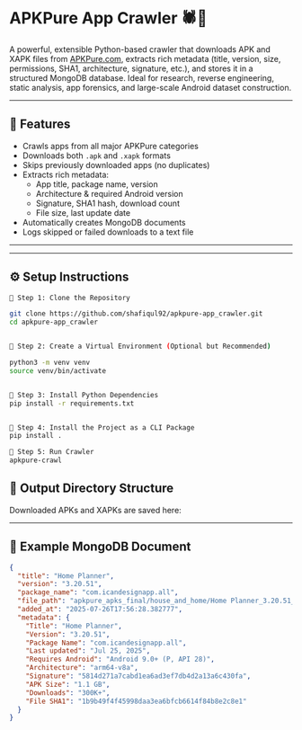 # APKPure App Crawler 🕷️📱

A powerful, extensible Python-based crawler that downloads APK and XAPK files from [APKPure.com](https://apkpure.com), extracts rich metadata (title, version, size, permissions, SHA1, architecture, signature, etc.), and stores it in a structured MongoDB database. Ideal for research, reverse engineering, static analysis, app forensics, and large-scale Android dataset construction.

---

## 📌 Features

- Crawls apps from all major APKPure categories
- Downloads both `.apk` and `.xapk` formats
- Skips previously downloaded apps (no duplicates)
- Extracts rich metadata:
  - App title, package name, version
  - Architecture & required Android version
  - Signature, SHA1 hash, download count
  - File size, last update date
- Automatically creates MongoDB documents
-  Logs skipped or failed downloads to a text file

---


---

## ⚙️ Setup Instructions


```bash
🔹 Step 1: Clone the Repository

git clone https://github.com/shafiqul92/apkpure-app_crawler.git
cd apkpure-app_crawler
```  


```bash

🔹 Step 2: Create a Virtual Environment (Optional but Recommended)

python3 -m venv venv
source venv/bin/activate
```  

```bash

🔹 Step 3: Install Python Dependencies
pip install -r requirements.txt

```  

```bash

🔹 Step 4: Install the Project as a CLI Package
pip install .

```  

```bash
🔹 Step 5: Run Crawler
apkpure-crawl
```  





## 📁 Output Directory Structure

Downloaded APKs and XAPKs are saved here:


---

## 🧾 Example MongoDB Document

```json
{
  "title": "Home Planner",
  "version": "3.20.51",
  "package_name": "com.icandesignapp.all",
  "file_path": "apkpure_apks_final/house_and_home/Home Planner_3.20.51_APKPure.xapk",
  "added_at": "2025-07-26T17:56:28.382777",
  "metadata": {
    "Title": "Home Planner",
    "Version": "3.20.51",
    "Package Name": "com.icandesignapp.all",
    "Last updated": "Jul 25, 2025",
    "Requires Android": "Android 9.0+ (P, API 28)",
    "Architecture": "arm64-v8a",
    "Signature": "5814d271a7cabd1ea6ad3ef7db4d2a13a6c430fa",
    "APK Size": "1.1 GB",
    "Downloads": "300K+",
    "File SHA1": "1b9b49f4f45998daa3ea6bfcb6614f84b8e2c8e1"
  }
}

